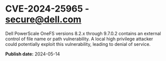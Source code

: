 # CVE-2024-25965 - secure@dell.com

Dell PowerScale OneFS versions 8.2.x through 9.7.0.2 contains an external control of file name or path vulnerability. A local high privilege attacker could potentially exploit this vulnerability, leading to denial of service.

**Publish date:** 2024-05-14
